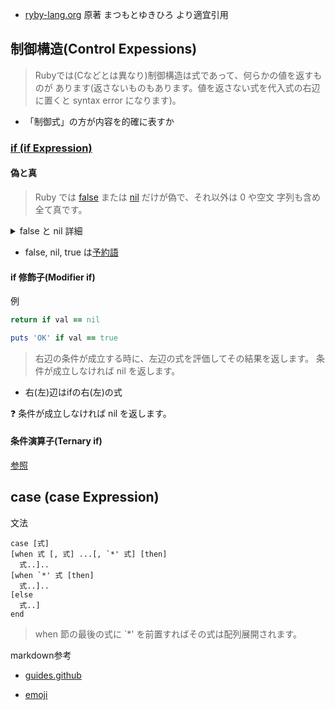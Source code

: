  * [ryby-lang.org](https://docs.ruby-lang.org/ja/latest/doc/index.html)
原著 まつもとゆきひろ
より適宜引用

## 制御構造(Control Expessions)
>Rubyでは(Cなどとは異なり)制御構造は式であって、何らかの値を返すものが あります(返さないものもあります。値を返さない式を代入式の右辺に置くと syntax error になります)。 
* 「制御式」の方が内容を的確に表すか

### [if (if Expression)](https://docs.ruby-lang.org/ja/latest/doc/spec=2fcontrol.html#if)
#### 偽と真
>Ruby では [false](https://docs.ruby-lang.org/ja/latest/class/FalseClass.html) または [nil](https://docs.ruby-lang.org/ja/latest/class/NilClass.html) だけが偽で、それ以外は 0 や空文 字列も含め全て真です。

<details><summary>false と nil 詳細</summary>

> false は FalseClass クラスの唯一のインスタンスです。 false は nil オブジェクトとともに偽を表し、 その他の全てのオブジェクトは真です。 [source](https://docs.ruby-lang.org/ja/latest/class/FalseClass.html)

> nil は NilClass クラスの唯一のインスタンスです。 nil は false オブジェクトとともに偽を表し、 その他の全てのオブジェクトは真です。[source](https://docs.ruby-lang.org/ja/latest/class/NilClass.html) 
</details>

* false, nil, true は[予約語](https://docs.ruby-lang.org/ja/latest/doc/spec=2flexical.html#reserved)

#### if 修飾子(Modifier if)

例
 ```ruby
return if val == nil
```
```ruby
puts 'OK' if val == true
```
>右辺の条件が成立する時に、左辺の式を評価してその結果を返します。 条件が成立しなければ nil を返します。

* 右(左)辺はifの右(左)の式

:question: 条件が成立しなければ nil を返します。

#### 条件演算子(Ternary if)

[参照](https://docs.ruby-lang.org/ja/latest/doc/spec=2foperator.html#cond)  

## case (case Expression)
文法

```
case [式]
[when 式 [, 式] ...[, `*' 式] [then]
  式..]..
[when `*' 式 [then]
  式..]..
[else
  式..]
end
```
>when 節の最後の式に `*' を前置すればその式は配列展開されます。 





markdown参考
* [guides.github](https://guides.github.com/features/mastering-markdown/)

* [emoji](https://github.com/ikatyang/emoji-cheat-sheet/blob/master/README.md)
